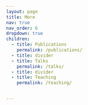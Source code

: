 ```yaml
---
layout: page
title: More
nav: true
nav_order: 6
dropdown: true
children:
  - title: Publications
    permalink: /publications/
  - title: divider
  - title: Talks
    permalink: /talks/
  - title: divider
  - title: Teaching
    permalink: /teaching/


---
```

